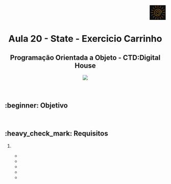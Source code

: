 <div align="right"> <img src="https://github.com/lipollis/Imagens-Git/blob/main/sun%20-%20git.jpg" width="50px"/> </div>

<h1 align="center"> Aula 20 - State - Exercicio Carrinho </h1>
<h2 align="center"> Programação Orientada a Objeto - CTD:Digital House </h2>

<div align="center">
  <img src="https://cdn.jsdelivr.net/gh/devicons/devicon/icons/java/java-original-wordmark.svg" width="70px"/>
  <br>
  <br>
</div>  

<br>
<h2>:beginner: Objetivo</h2>

<p align="justify"></p>

<br>
<h2>:heavy_check_mark: Requisitos </h2>

<ol>
  <li>  </li>
    <ul>
      <li></li>
      <li></li>
      <li> </li>
      <li></li>
      <li></li>
  </ul>
</ol>
